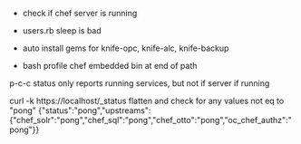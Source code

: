 * check if chef server is running
- users.rb sleep is bad

* auto install gems for knife-opc, knife-alc, knife-backup

* bash profile chef embedded bin at end of path


p-c-c status only reports running services, but not if server if running 

curl -k https://localhost/_status
flatten and check for any values not eq to "pong"
{"status":"pong","upstreams":{"chef_solr":"pong","chef_sql":"pong","chef_otto":"pong","oc_chef_authz":"pong"}}